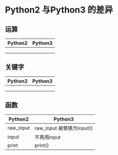 # Python2 与Python3 的差异

## 运算
Python2      | Python3 
------------ | -------------
             | 
             | 
             | 

## 关键字
Python2      | Python3 
------------ | -------------
             | 
             | 
             | 

## 函数
Python2      | Python3 
------------ | -------------
raw_input    | raw_input 被替换为input()
input        | 不再用input
print        | print()

